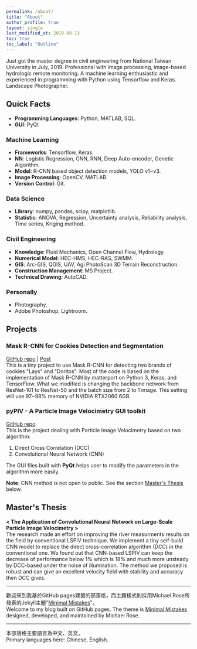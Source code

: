 ```yaml
---
permalink: /about/
title: "About"
author_profile: true
layout: single
last_modified_at: 2019-09-13
toc: true
toc_label: "Outline"
---
```


Just got the master degree in civil engineering from National Taiwan University in July, 2019. Professional with image processing, image-based hydrologic remote monitoring. A machine learning enthusiastic and experienced in programming with Python using Tensorflow and Keras.  
Landscape Photographer.  

## Quick Facts
- **Programming Languages**: Python, MATLAB, SQL.  
- **GUI**: PyQt

### Machine Learning
- **Frameworks**: Tensorflow, Keras.  
- **NN**: Logistic Regression, CNN, RNN, Deep Auto-encoder, Genetic Algorithm.
- **Model**: R-CNN based object detection models, YOLO v1~v3.
- **Image Processing**: OpenCV, MATLAB.  
- **Version Control**: Git.  

### Data Science
- **Library**: numpy, pandas, scipy, matplotlib.  
- **Statistic**: ANOVA, Regression, Uncertainty analysis, Reliability analysis, Time series, Kriging method.  

### Civil Engineering  
- **Knowledge**: Fluid Mechanics, Open Channel Flow, Hydrology.
- **Numerical Model**: HEC-HMS, HEC-RAS, SWMM.
- **GIS**: Arc-GIS, QGIS, UAV, Agi PhotoScan 3D Terrain Reconstruction.
- **Construction Management**: MS Project. 
- **Technical Drawing**: AutoCAD.

### Personally
- Photography.
- Adobe Photoshop, Lightroom. 


## Projects
### Mask R-CNN for Cookies Detection and Segmentation
[GitHub repo](https://github.com/yuweichiu/Cookies-Detections-Mask-R-CNN) | [Post](https://yuweichiu.github.io/Mask-R-CNN-for-cookies-detection-and-segmentation/)  
This is a tiny project to use Mask R-CNN for detecting two brands of cookies "Lays" and "Doritos". Most of the code is based on the implementation of Mask R-CNN by matterport on Python 3, Keras, and TensorFlow. What we modified is changing the backbone network from ResNet-101 to ResNet-50 and the batch size from 2 to 1 image. This setting will use 97~98% memory of NVIDIA RTX2060 6GB.  

### pyPIV - A Particle Image Velocimetry GUI toolkit
[GitHub repo](https://github.com/yuweichiu/pyPIV)  
This is the project dealing with Particle Image Velocimetry based on two algorithm:
1. Direct Cross Correlation (DCC)
2. Convolutional Neural Network (CNN)  

The GUI files built with **PyQt** helps user to modify the parameters in the algorithm more easily.

**Note**: CNN method is not open to public. See the section [Master's Thesis](#masters-thesis) below.


## Master's Thesis
**< The Application of Convolutional Neural Network on Large-Scale Particle Image Velocimetry >**  
The research made an effort on improving the river measurments results on the field by conventional LSPIV technique. We implement a tiny self-build CNN model to replace the direct cross-correlation algorithm (DCC) in the conventional one. We found out that CNN-based LSPIV can keep the decrease of performance below 1% which is 18% and much more unsteady by DCC-based under the noise of illumination. The method we proposed is robust and can give an excellent velocity field with stability and accuracy then DCC gives.  

------
歡迎來到我基於GitHub pages建置的部落格，而主題樣式則採用Michael Rose所發表的Jekyll主題"[Minimal Mistakes](https://mmistakes.github.io/minimal-mistakes/)"。   
Welcome to my blog built on GitHub pages. The theme is [Minimal Mistakes](https://mmistakes.github.io/minimal-mistakes/) designed, developed, and maintained by Michael Rose.  

------
本部落格主要語言為中文、英文。  
Primary languages here: Chinese, English.
